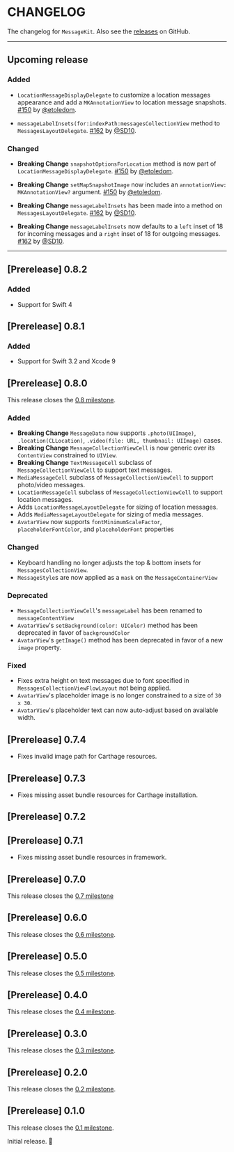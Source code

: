 # CHANGELOG

The changelog for `MessageKit`. Also see the [releases](https://github.com/MessageKit/MessageKit/releases) on GitHub.

--------------------------------------

## Upcoming release
### Added
- `LocationMessageDisplayDelegate` to customize a location messages appearance and add a `MKAnnotationView` to location message snapshots. 
[#150](https://github.com/MessageKit/MessageKit/pull/150) by [@etoledom](https://github.com/etoledom).

- `messageLabelInsets(for:indexPath:messagesCollectionView` method to `MessagesLayoutDelegate`. 
[#162](https://github.com/MessageKit/MessageKit/pull/162) by [@SD10](https://github.com/SD10).

### Changed
- **Breaking Change** `snapshotOptionsForLocation` method is now part of `LocationMessageDisplayDelegate`. 
[#150](https://github.com/MessageKit/MessageKit/pull/150) by [@etoledom](https://github.com/etoledom).

- **Breaking Change** `setMapSnapshotImage` now includes an `annotationView: MKAnnotationView?` argument. 
[#150](https://github.com/MessageKit/MessageKit/pull/150) by [@etoledom](https://github.com/etoledom).

- **Breaking Change** `messageLabelInsets` has been made into a method on `MessagesLayoutDelegate`. 
[#162](https://github.com/MessageKit/MessageKit/pull/162) by [@SD10](https://github.com/SD10).

- **Breaking Change** `messageLabelInsets` now defaults to a `left` inset of 18 for incoming messages
 and a `right` inset of 18 for outgoing messages. 
[#162](https://github.com/MessageKit/MessageKit/pull/162) by [@SD10](https://github.com/SD10). 

----------------

## [Prerelease] 0.8.2
### Added
- Support for Swift 4

## [Prerelease] 0.8.1
### Added
- Support for Swift 3.2 and Xcode 9

## [Prerelease] 0.8.0

This release closes the [0.8 milestone](https://github.com/MessageKit/MessageKit/milestone/9?closed=1).

### Added
- **Breaking Change** `MessageData` now supports `.photo(UIImage)`, `.location(CLLocation)`, `.video(file: URL, thumbnail: UIImage)` cases.
- **Breaking Change** `MessageCollectionViewCell` is now generic over its `ContentView` constrained to `UIView`.
- **Breaking Change** `TextMessageCell` subclass of `MessageCollectionViewCell` to support text messages.
- `MediaMessageCell` subclass of `MessageCollectionViewCell` to support photo/video messages.
- `LocationMessageCell` subclass of `MessageCollectionViewCell` to support location messages.
- Adds `LocationMessageLayoutDelegate` for sizing of location messages.
- Adds `MediaMessageLayoutDelegate` for sizing of media messages.
- `AvatarView` now supports `fontMinimumScaleFactor`, `placeholderFontColor`, and `placeholderFont` properties

### Changed
- Keyboard handling no longer adjusts the top & bottom insets for `MessagesCollectionView`.
- `MessageStyle`s are now applied as a `mask` on the `MessageContainerView`

### Deprecated
- `MessageCollectionViewCell`'s `messageLabel` has been renamed to `messageContentView`
- `AvatarView`'s `setBackground(color: UIColor)` method has been deprecated in favor of `backgroundColor`
- `AvatarView`'s `getImage()` method has been deprecated in favor of a new `image` property.

### Fixed
- Fixes extra height on text messages due to font specified in `MessagesCollectionViewFlowLayout` not being applied.
- `AvatarView`'s placeholder image is no longer constrained to a size of `30 x 30`.
- `AvatarView`'s placeholder text can now auto-adjust based on available width.

## [Prerelease] 0.7.4

- Fixes invalid image path for Carthage resources.

## [Prerelease] 0.7.3

- Fixes missing asset bundle resources for Carthage installation.

## [Prerelease] 0.7.2

## [Prerelease] 0.7.1

- Fixes missing asset bundle resources in framework.

## [Prerelease] 0.7.0

This release closes the [0.7 milestone](https://github.com/MessageKit/MessageKit/milestone/8?closed=1)

## [Prerelease] 0.6.0

This release closes the [0.6 milestone](https://github.com/MessageKit/MessageKit/milestone/7?closed=1).

## [Prerelease] 0.5.0

This release closes the [0.5 milestone](https://github.com/MessageKit/MessageKit/milestone/5?closed=1).

## [Prerelease] 0.4.0

This release closes the [0.4 milestone](https://github.com/MessageKit/MessageKit/milestone/4?closed=1).

## [Prerelease] 0.3.0

This release closes the [0.3 milestone](https://github.com/MessageKit/MessageKit/milestone/3?closed=1).

## [Prerelease] 0.2.0

This release closes the [0.2 milestone](https://github.com/MessageKit/MessageKit/milestone/2?closed=1).

## [Prerelease] 0.1.0

This release closes the [0.1 milestone](https://github.com/MessageKit/MessageKit/milestone/1?closed=1).

Initial release. :tada:
